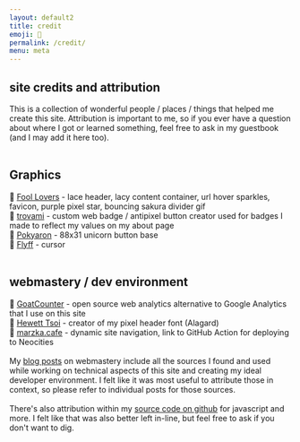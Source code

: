 ```yaml
---
layout: default2
title: credit
emoji: 💛
permalink: /credit/
menu: meta
---
```

<h2>site credits and attribution</h2>
This is a collection of wonderful people / places / things that helped me create this site. Attribution is important to me, so if you ever have a question about where I got or learned something, feel free to ask in my guestbook (and I may add it here too).
<br>
<br>
<h2>Graphics</h2>
💖 <a target="_blank" href="https://foollovers.com/">Fool Lovers</a> - lace header, lacy content container, url hover sparkles, favicon, purple pixel star, bouncing sakura divider gif
<br>
💖 <a target="_blank" href="https://trovami.altervista.org/">trovami</a> -  custom web badge / antipixel button creator used for badges I made to reflect my values on my about page
<br>
💖 <a target="_blank" href="http://pokyaron.fc2web.com/">Pokyaron</a> - 88x31 unicorn button base
<br>
💖 <a target="_blank" href="https://www.cursors-4u.com/cursor/2010/02/24/flyff-chinese-cute-angel-mail.html">Flyff</a> - cursor
<br>
<br>
<h2>webmastery / dev environment</h2>
💖 <a target="_blank" href="https://www.goatcounter.com/">GoatCounter</a> -  open source web analytics alternative to Google Analytics that I use on this site
<br>
💖 <a target="_blank" href="https://www.dafont.com/alagard.font">Hewett Tsoi</a> - creator of my pixel header font (Alagard)
<br>
💖 <a target="_blank" href="https://marzka.cafe">marzka.cafe</a> - dynamic site navigation, link to GitHub Action for deploying to Neocities
<br>
<br>
My <a href="/blog.html">blog posts</a> on webmastery include all the sources I found and used while working on technical aspects of this site and creating my ideal developer environment. 
I felt like it was most useful to attribute those in context, so please refer to individual posts for those sources.
<br><br>
There's also attribution within my <a target="_blank" href="https://github.com/toritried/lostletters">source code on github</a> for javascript and more. I felt like that was also better left in-line, but feel free to ask if you don't want to dig. 